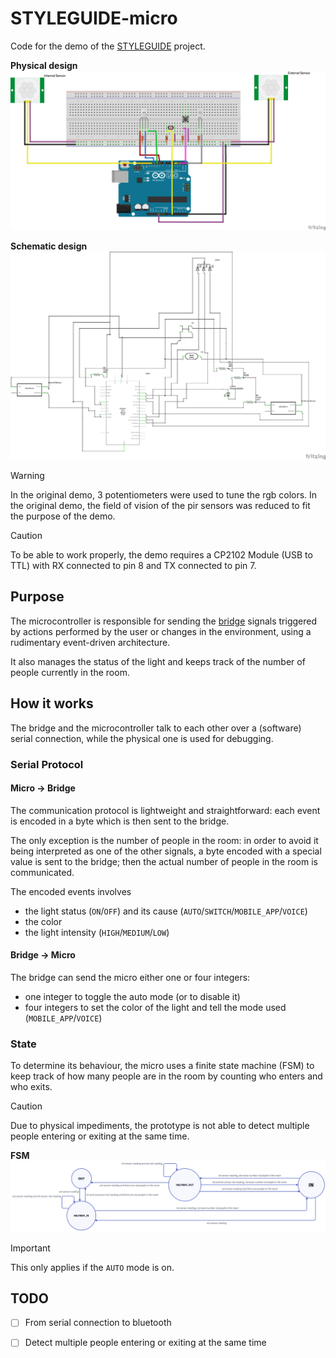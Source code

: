 # STYLEGUIDE-micro 

Code for the demo of the [STYLEGUIDE](https://github.com/SaverioNapolitano/STYLEGUIDE.git) project. 

**Physical design** ![](images/physical-design.png)

**Schematic design** ![](images/schematic-design.png)

> [!WARNING] 
> In the original demo, 3 potentiometers were used to tune the rgb colors.
> In the original demo, the field of vision of the pir sensors was reduced to fit the purpose of the demo. 

> [!CAUTION]
> To be able to work properly, the demo requires a CP2102 Module (USB to TTL) with RX connected to pin 8 and TX connected to pin 7.

## Purpose 

The microcontroller is responsible for sending the [bridge](https://github.com/SaverioNapolitano/STYLEGUIDE-bridge.git) signals triggered by actions performed by the user or changes in the environment, using a rudimentary event-driven architecture. 

It also manages the status of the light and keeps track of the number of people currently in the room.

## How it works 

The bridge and the microcontroller talk to each other over a (software) serial connection, while the physical one is used for debugging. 

### Serial Protocol

#### Micro -> Bridge 

The communication protocol is lightweight and straightforward: each event is encoded in a byte which is then sent to the bridge. 

The only exception is the number of people in the room: in order to avoid it being interpreted as one of the other signals, a byte encoded with a special value is sent to the bridge; then the actual number of people in the room is communicated. 

The encoded events involves
- the light status (`ON`/`OFF`) and its cause (`AUTO`/`SWITCH`/`MOBILE_APP`/`VOICE`)
- the color 
- the light intensity (`HIGH`/`MEDIUM`/`LOW`)

#### Bridge -> Micro

The bridge can send the micro either one or four integers:
- one integer to toggle the auto mode (or to disable it)
- four integers to set the color of the light and tell the mode used (`MOBILE_APP`/`VOICE`)

### State

To determine its behaviour, the micro uses a finite state machine (FSM) to keep track of how many people are in the room by counting who enters and who exits. 

> [!CAUTION]
> Due to physical impediments, the prototype is not able to detect multiple people entering or exiting at the same time.

**FSM** ![](images/fsm.png)

> [!IMPORTANT]
> This only applies if the `AUTO` mode is on.

## TODO

- [ ] From serial connection to bluetooth 
- [ ] Detect multiple people entering or exiting at the same time












